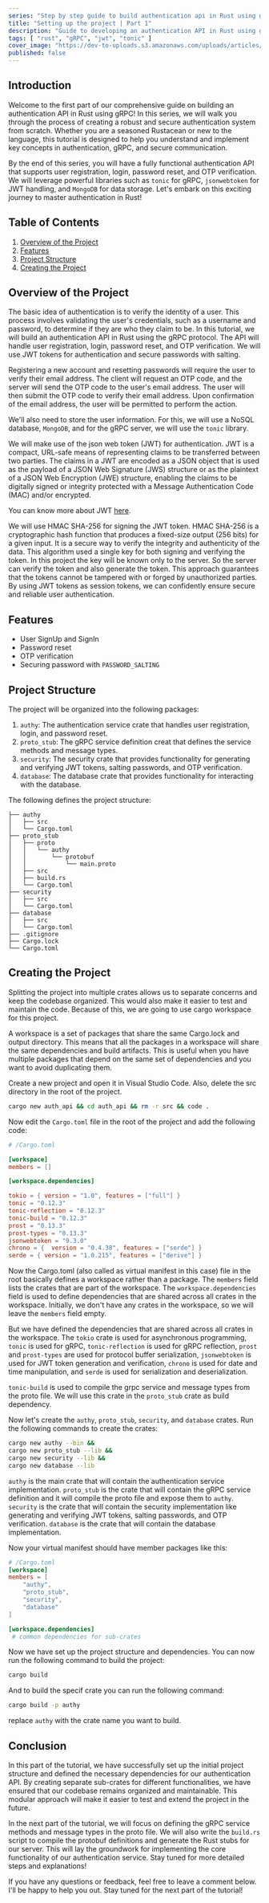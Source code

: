 ```yaml
---
series: "Step by step guide to build authentication api in Rust using gRPC"
title: "Setting up the project | Part 1"
description: "Guide to developing an authentication API in Rust using gRPC protocol"
tags: [ "rust", "gRPC", "jwt", "tonic" ]
cover_image: "https://dev-to-uploads.s3.amazonaws.com/uploads/articles/tq91kc9g8x96l7cnuwou.png"
published: false
---
```


## Introduction

Welcome to the first part of our comprehensive guide on building an authentication API in Rust using gRPC! In this series, we will walk you through the process of creating a robust and secure authentication system from scratch. Whether you are a seasoned Rustacean or new to the language, this tutorial is designed to help you understand and implement key concepts in authentication, gRPC, and secure communication.

By the end of this series, you will have a fully functional authentication API that supports user registration, login, password reset, and OTP verification. We will leverage powerful libraries such as `tonic` for gRPC, `jsonwebtoken` for JWT handling, and `MongoDB` for data storage. Let's embark on this exciting journey to master authentication in Rust!

## Table of Contents

1. [Overview of the Project](#overview-of-the-project)
2. [Features](#features)
3. [Project Structure](#project-structure)
4. [Creating the Project](#creating-the-project)

## Overview of the Project

The basic idea of authentication is to verify the identity of a user. This process involves validating the user's credentials, such as a username and password, to determine if they are who they claim to be. In this tutorial, we will build an authentication API in Rust using the gRPC protocol. The API will handle user registration, login, password reset, and OTP verification. We will use JWT tokens for authentication and secure passwords with salting.

Registering a new account and resetting passwords will require the user to verify their email address. The client will request an OTP code, and the server will send the OTP code to the user's email address. The user will then submit the OTP code to verify their email address. Upon confirmation of the email address, the user will be permitted to perform the action.

We'll also need to store the user information. For this, we will use a NoSQL database, `MongoDB`, and for the gRPC server, we will use the `tonic` library.

We will make use of the json web token (JWT) for authentication. JWT is a compact, URL-safe means of representing claims to be transferred between two parties. The claims in a JWT are encoded as a JSON object that is used as the payload of a JSON Web Signature (JWS) structure or as the plaintext of a JSON Web Encryption (JWE) structure, enabling the claims to be digitally signed or integrity protected with a Message Authentication Code (MAC) and/or encrypted.

You can know more about JWT [here](https://jwt.io/introduction/).

We will use HMAC SHA-256 for signing the JWT token. HMAC SHA-256 is a cryptographic hash function that produces a fixed-size output (256 bits) for a given input. It is a secure way to verify the integrity and authenticity of the data.
This algorithm used a single key for both signing and verifying the token. In this project the key will be known only to the server. So the server can verify the token and also generate the token. This approach guarantees that the tokens cannot be tampered with or forged by unauthorized parties. By using JWT tokens as session tokens, we can confidently ensure secure and reliable user authentication.

## Features

- User SignUp and SignIn
- Password reset
- OTP verification
- Securing password with `PASSWORD_SALTING`

## Project Structure

The project will be organized into the following packages:

1. `authy`: The authentication service crate that handles user registration, login, and password reset.
2. `proto_stub`: The gRPC service definition creat that defines the service methods and message types.
3. `security`: The security crate that provides functionality for generating and verifying JWT tokens, salting passwords, and OTP verification.
4. `database`: The database crate that provides functionality for interacting with the database.

The following defines the project structure:

```plaintext
├── authy
│   ├── src
│   └── Cargo.toml
├── proto_stub
│   ├── proto
│   │   └── authy
│   │       └── protobuf
│   │           └── main.proto
│   ├── src
│   ├── build.rs
│   └── Cargo.toml
├── security
│   ├── src
│   └── Cargo.toml
├── database
│   ├── src
│   └── Cargo.toml
├── .gitignore
├── Cargo.lock
└── Cargo.toml
```

## Creating the Project

Splitting the project into multiple crates allows us to separate concerns and keep the codebase organized. This would also make it easier to test and maintain the code. Because of this, we are going to use cargo workspace for this project.

A workspace is a set of packages that share the same Cargo.lock and output directory. This means that all the packages in a workspace will share the same dependencies and build artifacts. This is useful when you have multiple packages that depend on the same set of dependencies and you want to avoid duplicating them.

Create a new project and open it in Visual Studio Code. Also, delete the src directory in the root of the project.

```bash
cargo new auth_api && cd auth_api && rm -r src && code .
```

Now edit the `Cargo.toml` file in the root of the project and add the following code:

```toml
# /Cargo.toml

[workspace]
members = []

[workspace.dependencies]

tokio = { version = "1.0", features = ["full"] }
tonic = "0.12.3"
tonic-reflection = "0.12.3"
tonic-build = "0.12.3"
prost = "0.13.3"
prost-types = "0.13.3"
jsonwebtoken = "9.3.0"
chrono = {  version = "0.4.38", features = ["serde"] }
serde = { version = "1.0.215", features = ["derive"] }
```

Now the Cargo.toml (also called as virtual manifest in this case) file in the root basically defines a workspace rather than a package. The `members` field lists the crates that are part of the workspace. The `workspace.dependencies` field is used to define dependencies that are shared across all crates in the workspace. Initially, we don't have any crates in the workspace, so we will leave the `members` field empty.

But we have defined the dependencies that are shared across all crates in the workspace. The `tokio` crate is used for asynchronous programming, `tonic` is used for gRPC, `tonic-reflection` is used for gRPC reflection, `prost` and `prost-types` are used for protocol buffer serialization, `jsonwebtoken` is used for JWT token generation and verification, `chrono` is used for date and time manipulation, and `serde` is used for serialization and deserialization.

`tonic-build` is used to compile the grpc service and message types from the proto file. We will use this crate in the `proto_stub` crate as build dependency.

Now let's create the `authy`, `proto_stub`, `security`, and `database` crates. Run the following commands to create the crates:

```bash
cargo new authy --bin && 
cargo new proto_stub --lib && 
cargo new security --lib && 
cargo new database --lib
```

`authy` is the main crate that will contain the authentication service implementation. `proto_stub` is the crate that will contain the gRPC service definition and it will compile the proto file and expose them to `authy`. `security` is the crate that will contain the security implementation like generating and verifying JWT tokens, salting passwords, and OTP verification. `database` is the crate that will contain the database implementation.

Now your virtual manifest should have member packages like this:

```toml
# /Cargo.toml
[workspace]
members = [
    "authy",
    "proto_stub",
    "security",
    "database"
]

[workspace.dependencies]
 # common dependencies for sub-crates
```

Now we have set up the project structure and dependencies.
You can now run the following command to build the project:

```bash
cargo build
```

And to build the specif crate you can run the following command:

```bash
cargo build -p authy
```

replace `authy` with the crate name you want to build.

## Conclusion

In this part of the tutorial, we have successfully set up the initial project structure and defined the necessary dependencies for our authentication API. By creating separate sub-crates for different functionalities, we have ensured that our codebase remains organized and maintainable. This modular approach will make it easier to test and extend the project in the future.

In the next part of the tutorial, we will focus on defining the gRPC service methods and message types in the proto file. We will also write the `build.rs` script to compile the protobuf definitions and generate the Rust stubs for our server. This will lay the groundwork for implementing the core functionality of our authentication service. Stay tuned for more detailed steps and explanations!

If you have any questions or feedback, feel free to leave a comment below. I'll be happy to help you out. Stay tuned for the next part of the tutorial!
